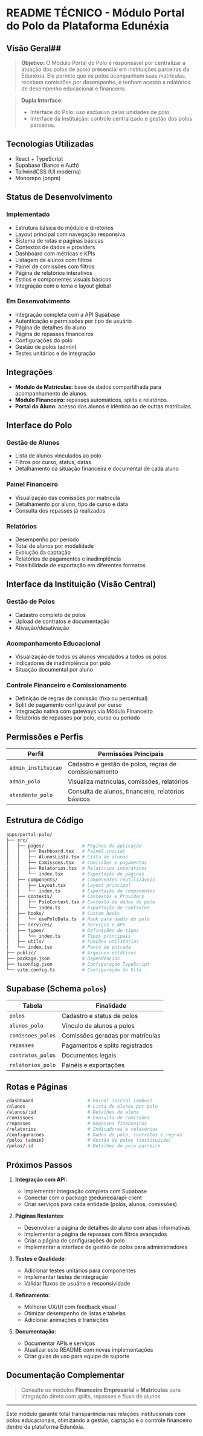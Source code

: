 # README TÉCNICO - Módulo Portal do Polo da Plataforma Edunéxia

## Visão Geral##

> **Objetivo:**
> O Módulo Portal do Polo é responsável por centralizar a atuação dos polos de apoio presencial em instituições parceiras da Edunéxia. Ele permite que os polos acompanhem suas matrículas, recebam comissões por desempenho, e tenham acesso a relatórios de desempenho educacional e financeiro.

> **Dupla Interface:**
> - Interface do Polo: uso exclusivo pelas unidades de polo.
> - Interface da Instituição: controle centralizado e gestão dos polos parceiros.

## Tecnologias Utilizadas
- React + TypeScript
- Supabase (Banco e Auth)
- TailwindCSS (UI moderna)
- Monorepo (pnpm)

## Status de Desenvolvimento

### Implementado
- Estrutura básica do módulo e diretórios
- Layout principal com navegação responsiva
- Sistema de rotas e páginas básicas
- Contextos de dados e providers
- Dashboard com métricas e KPIs
- Listagem de alunos com filtros
- Painel de comissões com filtros
- Página de relatórios interativos
- Estilos e componentes visuais básicos
- Integração com o tema e layout global

### Em Desenvolvimento
- Integração completa com a API Supabase
- Autenticação e permissões por tipo de usuário
- Página de detalhes do aluno
- Página de repasses financeiros
- Configurações do polo
- Gestão de polos (admin)
- Testes unitários e de integração

## Integrações
- **Módulo de Matrículas:** base de dados compartilhada para acompanhamento de alunos.
- **Módulo Financeiro:** repasses automáticos, splits e relatórios.
- **Portal do Aluno:** acesso dos alunos é idêntico ao de outras matrículas.

## Interface do Polo

### Gestão de Alunos
- Lista de alunos vinculados ao polo
- Filtros por curso, status, datas
- Detalhamento da situação financeira e documental de cada aluno

### Painel Financeiro
- Visualização das comissões por matrícula
- Detalhamento por aluno, tipo de curso e data
- Consulta dos repasses já realizados

### Relatórios
- Desempenho por período
- Total de alunos por modalidade
- Evolução da captação
- Relatórios de pagamentos e inadimplência
- Possibilidade de exportação em diferentes formatos

## Interface da Instituição (Visão Central)

### Gestão de Polos
- Cadastro completo de polos
- Upload de contratos e documentação
- Ativação/desativação

### Acompanhamento Educacional
- Visualização de todos os alunos vinculados a todos os polos
- Indicadores de inadimplência por polo
- Situação documental por aluno

### Controle Financeiro e Comissionamento
- Definição de regras de comissão (fixa ou percentual)
- Split de pagamento configurável por curso
- Integração nativa com gateways via Módulo Financeiro
- Relatórios de repasses por polo, curso ou período

## Permissões e Perfis
| Perfil                  | Permissões Principais                                      |
|------------------------|------------------------------------------------------------|
| `admin_instituicao`    | Cadastro e gestão de polos, regras de comissionamento      |
| `admin_polo`           | Visualiza matrículas, comissões, relatórios               |
| `atendente_polo`       | Consulta de alunos, financeiro, relatórios básicos         |

## Estrutura de Código
```bash
apps/portal-polo/
├── src/
│   ├── pages/              # Páginas da aplicação
│   │   ├── Dashboard.tsx   # Painel inicial
│   │   ├── AlunosLista.tsx # Lista de alunos
│   │   ├── Comissoes.tsx   # Comissões e pagamentos
│   │   ├── Relatorios.tsx  # Relatórios interativos
│   │   └── index.tsx       # Exportação de páginas
│   ├── components/         # Componentes reutilizáveis
│   │   ├── Layout.tsx      # Layout principal
│   │   └── index.ts        # Exportação de componentes
│   ├── contexts/           # Contextos e Providers
│   │   ├── PoloContext.tsx # Contexto de dados do polo
│   │   └── index.ts        # Exportação de contextos
│   ├── hooks/              # Custom hooks
│   │   └── usePoloData.ts  # Hook para dados do polo
│   ├── services/           # Serviços e API
│   ├── types/              # Definições de tipos
│   │   └── index.ts        # Tipos principais
│   ├── utils/              # Funções utilitárias
│   └── index.tsx           # Ponto de entrada
├── public/                 # Arquivos estáticos
├── package.json            # Dependências
├── tsconfig.json           # Configuração TypeScript
└── vite.config.ts          # Configuração do Vite
```

## Supabase (Schema `polos`)
| Tabela                   | Finalidade                                 |
|--------------------------|--------------------------------------------|
| `polos`                  | Cadastro e status de polos                 |
| `alunos_polo`            | Vínculo de alunos a polos                  |
| `comissoes_polos`        | Comissões geradas por matrículas          |
| `repasses`               | Pagamentos e splits registrados            |
| `contratos_polos`        | Documentos legais                          |
| `relatorios_polo`        | Painéis e exportações                      |

## Rotas e Páginas
```bash
/dashboard                    # Painel inicial (ambos)
/alunos                       # Lista de alunos por polo
/alunos/:id                   # Detalhes do aluno
/comissoes                    # Consulta de comissões
/repasses                     # Repasses financeiros
/relatorios                   # Indicadores e relatórios
/configuracoes                # Dados do polo, contratos e regras
/polos (admin)                # Gestão de polos (instituição)
/polos/:id                    # Detalhes do polo parceiro
```

## Próximos Passos

1. **Integração com API**:
   - Implementar integração completa com Supabase
   - Conectar com o package @edunexia/api-client
   - Criar serviços para cada entidade (polos, alunos, comissões)

2. **Páginas Restantes**:
   - Desenvolver a página de detalhes do aluno com abas informativas
   - Implementar a página de repasses com filtros avançados
   - Criar a página de configurações do polo
   - Implementar a interface de gestão de polos para administradores

3. **Testes e Qualidade**:
   - Adicionar testes unitários para componentes
   - Implementar testes de integração
   - Validar fluxos de usuário e responsividade

4. **Refinamento**:
   - Melhorar UX/UI com feedback visual
   - Otimizar desempenho de listas e tabelas
   - Adicionar animações e transições

5. **Documentação**:
   - Documentar APIs e serviços
   - Atualizar este README com novas implementações
   - Criar guias de uso para equipe de suporte

## Documentação Complementar
> Consulte os módulos **Financeiro Empresarial** e **Matrículas** para integração direta com splits, repasses e fluxo de alunos.

---

Este módulo garante total transparência nas relações institucionais com polos educacionais, otimizando a gestão, captação e o controle financeiro dentro da plataforma Edunéxia. 